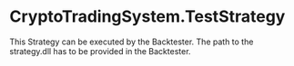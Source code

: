 # CryptoTradingSystem.TestStrategy

This Strategy can be executed by the Backtester.
The path to the strategy.dll has to be provided in the Backtester.
